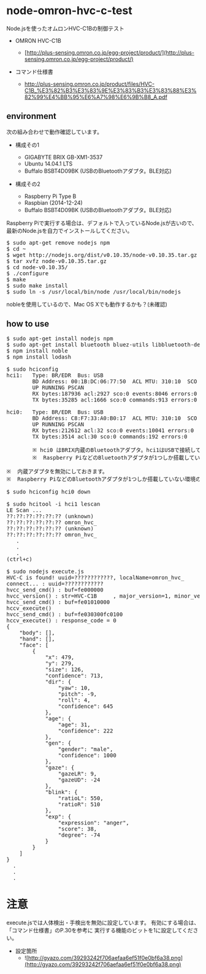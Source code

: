 node-omron-hvc-c-test
====
Node.jsを使ったオムロンHVC-C1Bの制御テスト

* OMRON HVC-C1B
  * [http://plus-sensing.omron.co.jp/egg-project/product/](http://plus-sensing.omron.co.jp/egg-project/product/)

* コマンド仕様書
  * http://plus-sensing.omron.co.jp/product/files/HVC-C1B_%E3%82%B3%E3%83%9E%E3%83%B3%E3%83%88%E3%82%99%E4%BB%95%E6%A7%98%E6%9B%B8_A.pdf

environment
----
次の組み合わせで動作確認しています。

  * 構成その1
    * GIGABYTE BRIX GB-XM1-3537
    * Ubuntu 14.04.1 LTS
    * Buffalo BSBT4D09BK (USBのBluetoothアダプタ。BLE対応)

  * 構成その2
    * Raspberry Pi Type B
    * Raspbian (2014-12-24)
    * Buffalo BSBT4D09BK (USBのBluetoothアダプタ。BLE対応)

Raspberry Piで実行する場合は、デフォルトで入っているNode.jsが古いので、
最新のNode.jsを自力でインストールしてください。

<pre>
$ sudo apt-get remove nodejs npm
$ cd ~
$ wget http://nodejs.org/dist/v0.10.35/node-v0.10.35.tar.gz
$ tar xvfz node-v0.10.35.tar.gz
$ cd node-v0.10.35/
$ ./configure
$ make
$ sudo make install
$ sudo ln -s /usr/local/bin/node /usr/local/bin/nodejs
</pre>

nobleを使用しているので、Mac OS Xでも動作するかも？(未確認)


how to use
----
<pre>
$ sudo apt-get install nodejs npm
$ sudo apt-get install bluetooth bluez-utils libbluetooth-dev
$ npm install noble
$ npm install lodash

$ sudo hciconfig 
hci1:   Type: BR/EDR  Bus: USB
        BD Address: 00:1B:DC:06:77:50  ACL MTU: 310:10  SCO MTU: 64:8
        UP RUNNING PSCAN
        RX bytes:187936 acl:2927 sco:0 events:8046 errors:0
        TX bytes:35285 acl:1666 sco:0 commands:913 errors:0

hci0:   Type: BR/EDR  Bus: USB
        BD Address: C8:F7:33:A0:B0:17  ACL MTU: 310:10  SCO MTU: 64:8
        UP RUNNING PSCAN
        RX bytes:212612 acl:32 sco:0 events:10041 errors:0
        TX bytes:3514 acl:30 sco:0 commands:192 errors:0

        ※ hci0 はBRIX内蔵のBluetoothアダプタ。hci1はUSBで接続しているBluetoothアダプタ。
        ※  Raspberry PiなどのBluetoothアダプタが1つしか搭載していない環境の場合は、hci0が1つだけ表示されます。

※  内蔵アダプタを無効にしておきます。
※  Raspberry PiなどのBluetoothアダプタが1つしか搭載していない環境の場合は、この操作の必要なありません。

$ sudo hciconfig hci0 down

$ sudo hcitool -i hci1 lescan
LE Scan ...
??:??:??:??:??:?? (unknown)
??:??:??:??:??:?? omron_hvc_
??:??:??:??:??:?? (unknown)
??:??:??:??:??:?? omron_hvc_
   .
   .
   .
(ctrl+c)

$ sudo nodejs execute.js
HVC-C is found! uuid=????????????, localName=omron_hvc_
connect... : uuid=????????????
hvcc_send_cmd() : buf=fe000000
hvcc_version() : str=HVC-C1B     , major_version=1, minor_version=1, release_version=150, rev=090000
hvcc_send_cmd() : buf=fe01010000
hccv_execute()
hvcc_send_cmd() : buf=fe030300fc0100
hccv_execute() : response_code = 0
{
    "body": [],
    "hand": [],
    "face": [
        {
            "x": 479,
            "y": 279,
            "size": 126,
            "confidence": 713,
            "dir": {
                "yaw": 10,
                "pitch": -9,
                "roll": 4,
                "confidence": 645
            },
            "age": {
                "age": 31,
                "confidence": 222
            },
            "gen": {
                "gender": "male",
                "confidence": 1000
            },
            "gaze": {
                "gazeLR": 9,
                "gazeUD": -24
            },
            "blink": {
                "ratioL": 550,
                "ratioR": 510
            },
            "exp": {
                "expression": "anger",
                "score": 38,
                "degree": -74
            }
        }
    ]
}
  .
  .
  .
</pre>

注意
====
execute.jsでは人体検出・手検出を無効に設定しています。
有効にする場合は、「コマンド仕様書」のP.30を参考に
実行する機能のビットを1に設定してください。

* 設定箇所
  * ![http://gyazo.com/39293242f706aefaa6ef51f0e0bf6a38.png](http://gyazo.com/39293242f706aefaa6ef51f0e0bf6a38.png)
